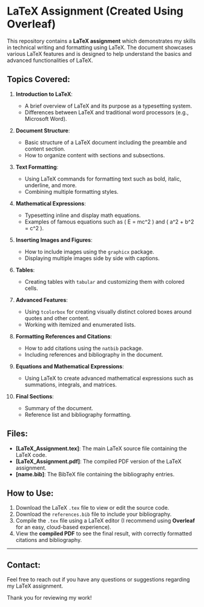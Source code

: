# LaTeX Assignment (Created Using Overleaf)

This repository contains a **LaTeX assignment** which demonstrates my skills in technical writing and formatting using LaTeX. The document showcases various LaTeX features and is designed to help understand the basics and advanced functionalities of LaTeX.

## Topics Covered:
1. **Introduction to LaTeX**:
   - A brief overview of LaTeX and its purpose as a typesetting system.
   - Differences between LaTeX and traditional word processors (e.g., Microsoft Word).
   
2. **Document Structure**:
   - Basic structure of a LaTeX document including the preamble and content section.
   - How to organize content with sections and subsections.
   
3. **Text Formatting**:
   - Using LaTeX commands for formatting text such as bold, italic, underline, and more.
   - Combining multiple formatting styles.

4. **Mathematical Expressions**:
   - Typesetting inline and display math equations.
   - Examples of famous equations such as \( E = mc^2 \) and \( a^2 + b^2 = c^2 \).

5. **Inserting Images and Figures**:
   - How to include images using the `graphicx` package.
   - Displaying multiple images side by side with captions.

6. **Tables**:
   - Creating tables with `tabular` and customizing them with colored cells.

7. **Advanced Features**:
   - Using `tcolorbox` for creating visually distinct colored boxes around quotes and other content.
   - Working with itemized and enumerated lists.

8. **Formatting References and Citations**:
   - How to add citations using the `natbib` package.
   - Including references and bibliography in the document.

9. **Equations and Mathematical Expressions**:
   - Using LaTeX to create advanced mathematical expressions such as summations, integrals, and matrices.

10. **Final Sections**:
    - Summary of the document.
    - Reference list and bibliography formatting.


## Files:
- **[LaTeX_Assignment.tex]**: The main LaTeX source file containing the LaTeX code.
- **[LaTeX_Assignment.pdf]**: The compiled PDF version of the LaTeX assignment.
- **[name.bib]**: The BibTeX file containing the bibliography entries.

## How to Use:
1. Download the LaTeX `.tex` file to view or edit the source code.
2. Download the `references.bib` file to include your bibliography.
3. Compile the `.tex` file using a LaTeX editor (I recommend using **Overleaf** for an easy, cloud-based experience).
4. View the **compiled PDF** to see the final result, with correctly formatted citations and bibliography.

---

## Contact:
Feel free to reach out if you have any questions or suggestions regarding my LaTeX assignment.

Thank you for reviewing my work!
